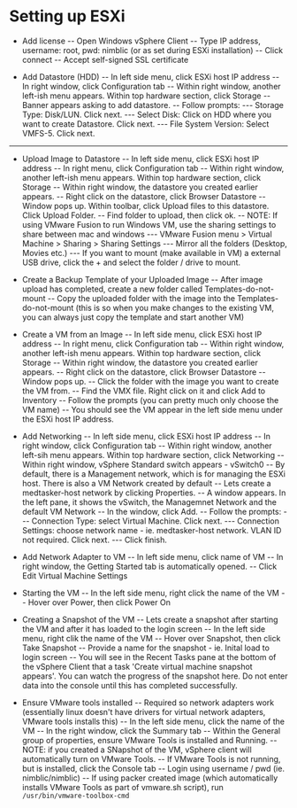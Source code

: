 # Setting up ESXi

- Add license
-- Open Windows vSphere Client
-- Type IP address, username: root, pwd: nimblic (or as set during ESXi installation)
-- Click connect
-- Accept self-signed SSL certificate

- Add Datastore (HDD)
-- In left side menu, click ESXi host IP address
-- In right window, click Configuration tab
-- Within right window, another left-ish menu appears. Within top hardware section, click Storage
-- Banner appears asking to add datastore.
-- Follow prompts:
--- Storage Type: Disk/LUN. Click next.
--- Select Disk: Click on HDD where you want to create Datastore. Click next.
--- File System Version: Select VMFS-5. Click next.
--- 

- Upload Image to Datastore
-- In left side menu, click ESXi host IP address
-- In right menu, click Configuration tab
-- Within right window, another left-ish menu appears. Within top hardware section, click Storage
-- Within right window, the datastore you created earlier appears.
-- Right click on the datastore, click Browser Datastore
-- Window pops up. Within toolbar, click Upload files to this datastore. Click Upload Folder.
-- Find folder to upload, then click ok.
-- NOTE: If using VMware Fusion to run Windows VM, use the sharing settings to share between mac and windows
--- VMware Fusion menu > Virtual Machine > Sharing > Sharing Settings
--- Mirror all the folders (Desktop, Movies etc.)
--- If you want to mount (make available in VM) a external USB drive, click the + and select the folder / drive to mount.

- Create a Backup Template of your Uploaded Image
-- After image upload has completed, create a new folder called Templates-do-not-mount
-- Copy the uploaded folder with the image into the Templates-do-not-mount (this is so when you make changes to the existing VM, you can always just copy the template and start another VM)

- Create a VM from an Image
-- In left side menu, click ESXi host IP address
-- In right menu, click Configuration tab
-- Within right window, another left-ish menu appears. Within top hardware section, click Storage
-- Within right window, the datastore you created earlier appears.
-- Right click on the datastore, click Browser Datastore
-- Window pops up.
-- Click the folder with the image you want to create the VM from.
-- Find the VMX file. Right click on it and click Add to Inventory
-- Follow the prompts (you can pretty much only choose the VM name)
-- You should see the VM appear in the left side menu under the ESXi host IP address.

- Add Networking
-- In left side menu, click ESXi host IP address
-- In right window, click Configuration tab
-- Within right window, another left-sih menu appears. Within top hardware section, click Networking
-- Within right window, vSphere Standard switch appears - vSwitch0
-- By default, there is a Management network, which is for managing the ESXi host. There is also a VM Network created by default
-- Lets create a medtasker-host network by clicking Properties.
-- A window appears. In the left pane, it shows the vSwitch, the Managemnet Network and the default VM Network
-- In the window, click Add.
-- Follow the prompts:
--- Connection Type: select Virtual Machine. Click next.
--- Connection Settings: choose network name - ie. medtasker-host network. VLAN ID not required. Click next.
--- Click finish.

- Add Network Adapter to VM
-- In left side menu, click name of VM
-- In right window, the Getting Started tab is automatically opened.
-- Click Edit Virtual Machine Settings

- Starting the VM
-- In the left side menu, right click the name of the VM
-- Hover over Power, then click Power On

- Creating a Snapshot of the VM
-- Lets create a snapshot after starting the VM and after it has loaded to the login screen
-- In the left side menu, right clik the name of the VM
-- Hover over Snapshot, then click Take Snapshot
-- Provide a name for the snapshot - ie. Inital load to login screen
-- You will see in the Recent Tasks pane at the bottom of the vSphere Client that a task 'Create virtual machine snapshot appears'. You can watch the progress of the snapshot here. Do not enter data into the console until this has completed successfully.

- Ensure VMware tools installed
-- Required so network adapters work (essentially linux doesn't have drivers for virtual network adapters, VMware tools installs this)
-- In the left side menu, click the name of the VM
-- In the right window, click the Summary tab
-- Within the General group of properties, ensure VMware Tools is installed and Running.
-- NOTE: if you created a SNapshot of the VM, vSphere client will automatically turn on VMware Tools.
-- If VMware Tools is not running, but is installed, click the Console tab
-- Login using username / pwd (ie. nimblic/nimblic)
-- If using packer created image (which automatically installs VMware Tools as part of vmware.sh script), run `/usr/bin/vmware-toolbox-cmd`


